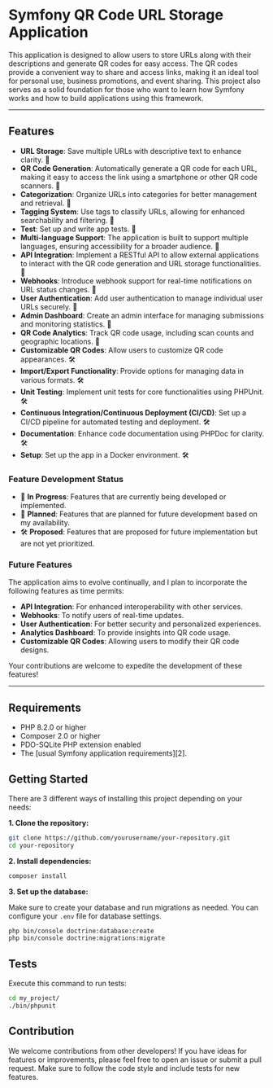 # Symfony QR Code URL Storage Application

This application is designed to allow users to store URLs along with their descriptions and generate QR codes for easy access. 
The QR codes provide a convenient way to share and access links, making it an ideal tool for personal use, business promotions, and event sharing. 
This project also serves as a solid foundation for those who want to learn how Symfony works and how to build applications using this framework.

------------

## Features

- **URL Storage**: Save multiple URLs with descriptive text to enhance clarity. 🌱
- **QR Code Generation**: Automatically generate a QR code for each URL, making it easy to access the link using a smartphone or other QR code scanners. 🌱
- **Categorization**: Organize URLs into categories for better management and retrieval. 🌱
- **Tagging System**: Use tags to classify URLs, allowing for enhanced searchability and filtering. 🌱
- **Test**:  Set up and write app tests. 🌱
- **Multi-language Support**: The application is built to support multiple languages, ensuring accessibility for a broader audience. 🚧
- **API Integration**: Implement a RESTful API to allow external applications to interact with the QR code generation and URL storage functionalities. 🚧
- **Webhooks**: Introduce webhook support for real-time notifications on URL status changes. 🚧
- **User Authentication**: Add user authentication to manage individual user URLs securely. 🚧
- **Admin Dashboard**: Create an admin interface for managing submissions and monitoring statistics. 🚧
- **QR Code Analytics**: Track QR code usage, including scan counts and geographic locations. 🚧
- **Customizable QR Codes**: Allow users to customize QR code appearances. 🛠️
- **Import/Export Functionality**: Provide options for managing data in various formats. 🛠️
- **Unit Testing**: Implement unit tests for core functionalities using PHPUnit. 🛠️
- **Continuous Integration/Continuous Deployment (CI/CD)**: Set up a CI/CD pipeline for automated testing and deployment. 🛠️
- **Documentation**: Enhance code documentation using PHPDoc for clarity. 🛠️
- **Setup**: Set up the app in a Docker environment. 🛠️


### Feature Development Status

- 🌱 **In Progress**: Features that are currently being developed or implemented.
- 🚧 **Planned**: Features that are planned for future development based on my availability.
- 🛠️ **Proposed**: Features that are proposed for future implementation but are not yet prioritized.

### Future Features

The application aims to evolve continually, and I plan to incorporate the following features as time permits:
- **API Integration**: For enhanced interoperability with other services.
- **Webhooks**: To notify users of real-time updates.
- **User Authentication**: For better security and personalized experiences.
- **Analytics Dashboard**: To provide insights into QR code usage.
- **Customizable QR Codes**: Allowing users to modify their QR code designs.

Your contributions are welcome to expedite the development of these features!

------------

## Requirements

- PHP 8.2.0 or higher
- Composer 2.0 or higher
- PDO-SQLite PHP extension enabled
- The [usual Symfony application requirements][2].

## Getting Started

There are 3 different ways of installing this project depending on your needs:

**1. Clone the repository:**

```bash
git clone https://github.com/yourusername/your-repository.git
cd your-repository
```

**2. Install dependencies:**

```bash
composer install
```

**3. Set up the database:**

Make sure to create your database and run migrations as needed. You can configure your `.env` file for database settings.

```bash
php bin/console doctrine:database:create
php bin/console doctrine:migrations:migrate
```

## Tests

Execute this command to run tests:

```bash
cd my_project/
./bin/phpunit
```

## Contribution

We welcome contributions from other developers! If you have ideas for features or improvements, please feel free to open an issue or submit a pull request. Make sure to follow the code style and include tests for new features.

